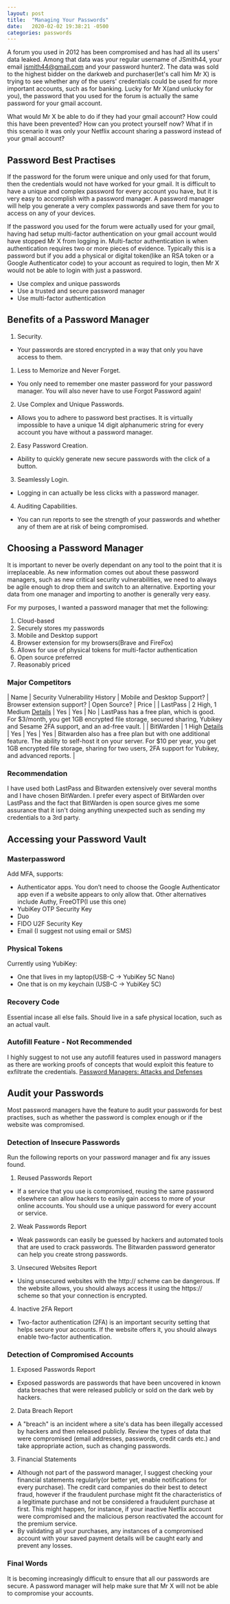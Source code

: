 ```yaml
---
layout: post
title:  "Managing Your Passwords"
date:   2020-02-02 19:38:21 -0500
categories: passwords
---
```


A forum you used in 2012 has been compromised and has had all its users' data leaked. 
Among that data was your regular username of JSmith44, your email jsmith44@gmail.com and your password hunter2.
The data was sold to the highest bidder on the darkweb and purchaser(let's call him Mr X) is trying to see whether any of the users' credentials could be used for more important accounts, such as for banking.
Lucky for Mr X(and unlucky for you), the password that you used for the forum is actually the same password for your gmail account. 

What would Mr X be able to do if they had your gmail account? How could this have been prevented? How can you protect yourself now? What if in this scenario it was only your Netflix account sharing a password instead of your gmail account?

## Password Best Practises

If the password for the forum were unique and only used for that forum, then the credentials would not have worked for your gmail. It is difficult to have a unique and complex password for every account you have, but it is very easy to accomplish with a password manager.
A password manager will help you generate a very complex passwords and save them for you to access on any of your devices. 

If the password you used for the forum were actually used for your gmail, having had setup multi-factor authentication on your gmail account would have stopped Mr X from logging in. Multi-factor authentication is when authentication requires two or more pieces of evidence. Typically this is a password but if you add a physical or digital token(like an RSA token or a Google Authenticator code) to your account as required to login, then Mr X would not be able to login with just a password.

  * Use complex and unique passwords
  * Use a trusted and secure password manager
  * Use multi-factor authentication

## Benefits of a Password Manager

1. Security. 
  * Your passwords are stored encrypted in a way that only you have access to them.
1. Less to Memorize and Never Forget. 
  * You only need to remember one master password for your password manager. You will also never have to use Forgot Password again!
2. Use Complex and Unique Passwords.
  * Allows you to adhere to password best practises. It is virtually impossible to have a unique 14 digit alphanumeric string for every account you have without a password manager.
2. Easy Password Creation.
  * Ability to quickly generate new secure passwords with the click of a button. 
3. Seamlessly Login. 
  * Logging in can actually be less clicks with a password manager.
4. Auditing Capabilities. 
  * You can run reports to see the strength of your passwords and whether any of them are at risk of being compromised.


## Choosing a Password Manager

It is important to never be overly dependant on any tool to the point that it is irreplaceable. As new information comes out about these password managers, such as new critical security vulnerabilities, we need to always be agile enough to drop them and switch to an alternative. Exporting your data from one manager and importing to another is generally very easy.

For my purposes, I wanted a password manager that met the following:
1. Cloud-based
2. Securely stores my passwords
2. Mobile and Desktop support
2. Browser extension for my browsers(Brave and FireFox)
2. Allows for use of physical tokens for multi-factor authentication
3. Open source preferred
4. Reasonably priced

### Major Competitors

| Name     | Security Vulnerability History | Mobile and Desktop Support? | Browser extension support? | Open Source? | Price |
| LastPass | 2 High, 1 Medium        [Details](https://nvd.nist.gov/vuln/search/results?form_type=Basic&results_type=overview&query=lastpass&search_type=all)       | Yes                         | Yes                        | No           | LastPass has a free plan, which is good. For $3/month, you get 1GB encrypted file storage, secured sharing, Yubikey and Sesame 2FA support, and an ad-free vault.   |
| BitWarden | 1 High              [Details](https://nvd.nist.gov/vuln/search/results?form_type=Basic&results_type=overview&query=bitwarden&search_type=all)          | Yes                         | Yes                        | Yes          | Bitwarden also has a free plan but with one additional feature. The ability to self-host it on your server. For $10 per year, you get 1GB encrypted file storage, sharing for two users, 2FA support for Yubikey, and advanced reports.   |

### Recommendation

I have used both LastPass and Bitwarden extensively over several months and I have chosen BitWarden. I prefer every aspect of BitWarden over LastPass and the fact that BitWarden is open source gives me some assurance that it isn't doing anything unexpected such as sending my credentials to a 3rd party.

## Accessing your Password Vault

### Masterpassword
Add MFA, supports:
* Authenticator apps. You don’t need to choose the Google Authenticator app even if a website appears to only allow that. Other alternatives include Authy, FreeOTP(I use this one)
* YubiKey OTP Security Key
* Duo
* FIDO U2F Security Key
* Email (I suggest not using email or SMS)

### Physical Tokens
Currently using YubiKey:
* One that lives in my laptop(USB-C -> YubiKey 5C Nano)
* One that is on my keychain (USB-C -> YubiKey 5C)

### Recovery Code
Essential incase all else fails.
Should live in a safe physical location, such as an actual vault.

### Autofill Feature - Not Recommended

I highly suggest to not use any autofill features used in password managers as there are working proofs of concepts that would exploit this feature to exfiltrate the credentials.
[Password Managers: Attacks and Defenses](https://www.cs.columbia.edu/~suman/docs/suman_pwdmgr.pdf)


## Audit your Passwords

Most password managers have the feature to audit your passwords for best practises, such as whether the password is complex enough or if the website was compromised.

### Detection of Insecure Passwords

Run the following reports on your password manager and fix any issues found.

1. Reused Passwords Report
* If a service that you use is compromised, reusing the same password elsewhere can allow hackers to easily gain access to more of your online accounts. You should use a unique password for every account or service.

2. Weak Passwords Report
* Weak passwords can easily be guessed by hackers and automated tools that are used to crack passwords. The Bitwarden password generator can help you create strong passwords.

3. Unsecured Websites Report
* Using unsecured websites with the http:// scheme can be dangerous. If the website allows, you should always access it using the https:// scheme so that your connection is encrypted.

4. Inactive 2FA Report
* Two-factor authentication (2FA) is an important security setting that helps secure your accounts. If the website offers it, you should always enable two-factor authentication.


### Detection of Compromised Accounts 


1. Exposed Passwords Report
* Exposed passwords are passwords that have been uncovered in known data breaches that were released publicly or sold on the dark web by hackers.

2. Data Breach Report
* A "breach" is an incident where a site's data has been illegally accessed by hackers and then released publicly. Review the types of data that were compromised (email addresses, passwords, credit cards etc.) and take appropriate action, such as changing passwords.

3. Financial Statements
* Although not part of the password manager, I suggest checking your financial statements regularly(or better yet, enable notifications for every purchase). The credit card companies do their best to detect fraud, however if the fraudulent purchase might fit the characteristics of a legitimate purchase and not be considered a fraudulent purchase at first. This might happen, for instance, if your inactive Netflix account were compromised and the malicious person reactivated the account for the premium service.
* By validating all your purchases, any instances of a compromised account with your saved payment details will be caught early and prevent any losses. 

### Final Words

It is becoming increasingly difficult to ensure that all our passwords are secure. A password manager will help make sure that Mr X will not be able to compromise your accounts.




